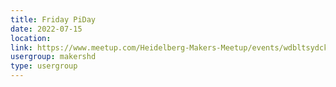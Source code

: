 ```yaml
---
title: Friday PiDay
date: 2022-07-15
location: 
link: https://www.meetup.com/Heidelberg-Makers-Meetup/events/wdbltsydckbtb/
usergroup: makershd
type: usergroup
---
```


